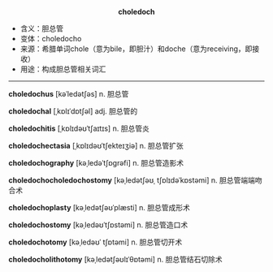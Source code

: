 
**<center>choledoch</center>**

- <span class="definition">含义：胆总管</span>
- <span class="definition">变体：choledocho</span>
- <span class="definition">来源：希腊单词chole（意为bile，即胆汁）和doche（意为receiving，即接收）</span>
- <span class="definition">用途：构成胆总管相关词汇</span>


---


<span class="vocabulary">**choledochus**</span> [kəˈledətʃəs] n. 胆总管

<span class="vocabulary">**choledochal**</span> [ˌkɒlɪˈdɒtʃəl] adj. 胆总管的

<span class="vocabulary">**choledochitis**</span> [ˌkɒlɪdəʊˈtʃaɪtɪs] n. 胆总管炎

<span class="vocabulary">**choledochectasia**</span> [ˌkɒlɪdəʊˈtʃekteɪʒiə] n. 胆总管扩张

<span class="vocabulary">**choledochography**</span> [kəˌledəˈtʃɒgrəfi] n. 胆总管造影术

<span class="vocabulary">**choledochocholedochostomy**</span> [kəˌledətʃəʊˌ tʃɒlɪdəˈkɒstəmi] n. 胆总管端端吻合术

<span class="vocabulary">**choledochoplasty**</span> [kəˌledətʃəʊˈplæsti] n. 胆总管成形术

<span class="vocabulary">**choledochostomy**</span> [kəˌledəʊˈtʃɒstəmi] n. 胆总管造口术

<span class="vocabulary">**choledochotomy**</span> [kəˌledəʊˈ tʃɒtəmi] n. 胆总管切开术

<span class="vocabulary">**choledocholithotomy**</span> [kəˌledətʃəʊlɪˈθɒtəmi] n. 胆总管结石切除术
